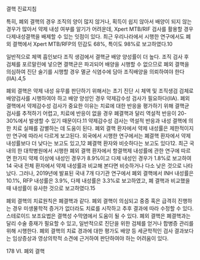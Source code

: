 결핵 진료지침

특히, 폐외 결핵의 경우 조직의 양이 많지 않거나, 획득이 쉽지 않아서 배양이 되지 않는 경우가 많아서 약제 내성 여부를 알기가 어려운데, Xpert MTB/RIF 검사를 활용할 경우 다제내성결핵을 배제할 수 있는 잇점이 있다. 최근 우리나라에서 시행한 연구에서도 폐외 결핵에서 Xpert MTB/RFP의 민감도 68%, 특이도 98%로 보고하였다.10

일반적으로 체액 흡인보다 조직 생검에서 결핵균 배양 양성률이 더 높다. 조직 검사 후 검체를 포르말린에 넣으면 결핵균은 파괴되어 배양을 시행할 수 없으므로 폐외 결핵을 의심하여 진단 술기를 시행할 경우 멸균 식염수에 담아 조직배양을 의뢰하여야 한다(IIA).4,5

폐외 결핵은 약제 내성 유무를 판단하기 위해서는 초기 진단 시 체액 및 조직생검 검체로 배양검사를 시행하여야 하고 배양 양성인 경우 약제감수성 검사가 필요하다(IIA). 폐외 결핵에서 약제감수성 검사가 중요한 이유는 치료에 대한 반응을 평가하기 위해 결핵균 검사를 추적하기 어렵고, 치료에 반응이 없을 경우 폐결핵과 달리 역설적 반응이 20-30%에서 발생할 수 있기 때문이다.11 약제감수성 검사는 역설적 반응과 내성 결핵에 의한 치료 실패를 감별하는 데 도움이 된다. 폐외 결핵 환자에서 약제 내성률은 제한적이지만 연구에 따라서 다르게 보고된다. 외국에서 시행한 연구에서는 폐결핵 환자에서 약제 내성률보다 더 낮다는 보고도 있고,12 폐결핵 환자와 비슷하다는 보고도 있다12. 최근 국내의 한 대학병원에서 시행한 폐외 결핵 환자에서 항결핵제 내성률에 관한 연구에 따르면 한가지 약제 이상에 내성인 경우가 8.9%이고 다제 내성인 경우가 1.8%로 보고하여14 국내 전체 환자에서 약제 내성률과 비교해 본다면 비슷하거나 다소 낮은 것으로 나타났다. 그러나, 2019년에 발표된 국내 7개 다기관 연구에서 폐외 결핵에서 INH 내성률은 10.1%, RFP 내성률은 3.9%, 다제 내성률은 3.3%로 보고하였고, 폐 결핵과 비교했을 때 내성률이 유사한 것으로 보고하였다.15

폐외 결핵의 치료원칙은 폐결핵과 같다. 폐외 결핵이 의심되고 중증 혹은 급격히 진행하는 경우 미생물학적 증거가 없더라도 치료를 시작하고 추후 결과에 따라 수정할 수 있다. 스테로이드 보조요법은 결핵성 수막염에서 도움이 될 수 있다. 폐외 결핵은 폐결핵과는 달리 수술 중재가 필요할 수 있고, 일반적으로 진단을 위한 검체를 얻거나 합병증 관리를 위해 시행한다. 폐외 결핵의 치료 경과에 대한 평가도 배양 등 세균학적인 검사 결과보다는 임상증상과 영상의학적 소견에 근거하여 판단하여야 하는 어려움이 있다.

<PAGE>178 VI. 폐외 결핵